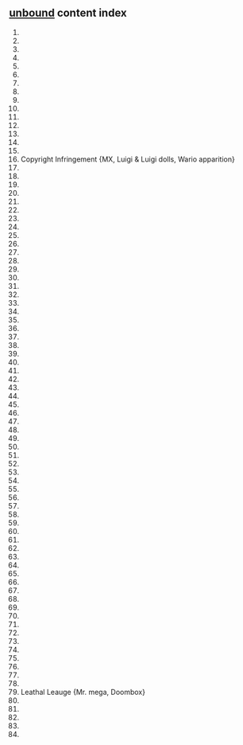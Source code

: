 ## **[unbound](https://terror.moe/game/unbound.html) content index**

1.
2.
3.
4.
5.
6.
7.
8.
9.
10.
11.
12.
13.
14.
15.
16. Copyright Infringement {MX, Luigi & Luigi dolls, Wario apparition}
17.
18.
19.
20.
21.
22.
23.
24.
25.
26.
27.
28.
29.
30.
31.
32.
33.
34.
35.
36.
37.
38.
39.
40.
41.
42.
43.
44.
45.
46.
47.
48.
49.
50.
51.
52.
53.
54.
55.
56.
57.
58.
59.
60.
61.
62.
63.
64.
65.
66.
67.
68.
69.
70.
71.
72.
73.
74.
75.
76.
77.
78.
79. Leathal Leauge {Mr. mega, Doombox}
80.
81.
82.
83.
84.